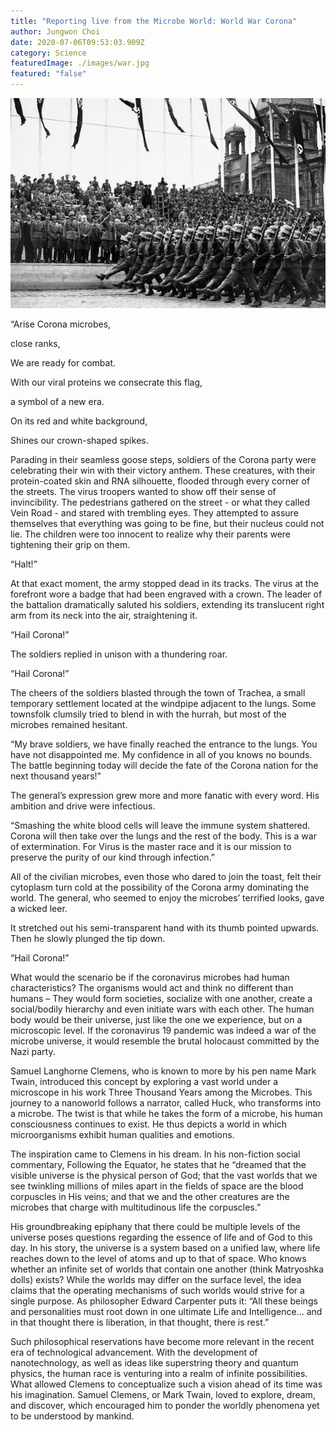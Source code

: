 ```yaml
---
title: "Reporting live from the Microbe World: World War Corona"
author: Jungwon Choi
date: 2020-07-06T09:53:03.909Z
category: Science
featuredImage: ./images/war.jpg
featured: "false"
---
```

![war picture](images/war.jpg)

“Arise Corona microbes,

close ranks,

We are ready for combat.

With our viral proteins we consecrate this flag,

a symbol of a new era.

On its red and white background,

Shines our crown-shaped spikes.

Parading in their seamless goose steps, soldiers of the Corona party were celebrating their win with their victory anthem. These creatures, with their protein-coated skin and RNA silhouette, flooded through every corner of the streets. The virus troopers wanted to show off their sense of invincibility. The pedestrians gathered on the street - or what they called Vein Road - and stared with trembling eyes. They attempted to assure themselves that everything was going to be fine, but their nucleus could not lie. The children were too innocent to realize why their parents were tightening their grip on them.

“Halt!”

At that exact moment, the army stopped dead in its tracks. The virus at the forefront wore a badge that had been engraved with a crown. The leader of the battalion dramatically saluted his soldiers, extending its translucent right arm from its neck into the air, straightening it.

“Hail Corona!”

The soldiers replied in unison with a thundering roar.

“Hail Corona!”

The cheers of the soldiers blasted through the town of Trachea, a small temporary settlement located at the windpipe adjacent to the lungs. Some townsfolk clumsily tried to blend in with the hurrah, but most of the microbes remained hesitant.

“My brave soldiers, we have finally reached the entrance to the lungs. You have not disappointed me. My confidence in all of you knows no bounds. The battle beginning today will decide the fate of the Corona nation for the next thousand years!”

The general’s expression grew more and more fanatic with every word. His ambition and drive were infectious.

“Smashing the white blood cells will leave the immune system shattered. Corona will then take over the lungs and the rest of the body. This is a war of extermination. For Virus is the master race and it is our mission to preserve the purity of our kind through infection.”

All of the civilian microbes, even those who dared to join the toast, felt their cytoplasm turn cold at the possibility of the Corona army dominating the world. The general, who seemed to enjoy the microbes’ terrified looks, gave a wicked leer.

It stretched out his semi-transparent hand with its thumb pointed upwards. Then he slowly plunged the tip down.

“Hail Corona!”

What would the scenario be if the coronavirus microbes had human characteristics? The organisms would act and think no different than humans – They would form societies, socialize with one another, create a social/bodily hierarchy and even initiate wars with each other. The human body would be their universe, just like the one we experience, but on a microscopic level. If the coronavirus 19 pandemic was indeed a war of the microbe universe, it would resemble the brutal holocaust committed by the Nazi party.

Samuel Langhorne Clemens, who is known to more by his pen name Mark Twain, introduced this concept by exploring a vast world under a microscope in his work Three Thousand Years among the Microbes. This journey to a nanoworld follows a narrator, called Huck, who transforms into a microbe. The twist is that while he takes the form of a microbe, his human consciousness continues to exist. He thus depicts a world in which microorganisms exhibit human qualities and emotions.

The inspiration came to Clemens in his dream. In his non-fiction social commentary, Following the Equator, he states that he “dreamed that the visible universe is the physical person of God; that the vast worlds that we see twinkling millions of miles apart in the fields of space are the blood corpuscles in His veins; and that we and the other creatures are the microbes that charge with multitudinous life the corpuscles.”

His groundbreaking epiphany that there could be multiple levels of the universe poses questions regarding the essence of life and of God to this day. In his story, the universe is a system based on a unified law, where life reaches down to the level of atoms and up to that of space. Who knows whether an infinite set of worlds that contain one another (think Matryoshka dolls) exists? While the worlds may differ on the surface level, the idea claims that the operating mechanisms of such worlds would strive for a single purpose. As philosopher Edward Carpenter puts it: “All these beings and personalities must root down in one ultimate Life and Intelligence… and in that thought there is liberation, in that thought, there is rest.”

Such philosophical reservations have become more relevant in the recent era of technological advancement. With the development of nanotechnology, as well as ideas like superstring theory and quantum physics, the human race is venturing into a realm of infinite possibilities. What allowed Clemens to conceptualize such a vision ahead of its time was his imagination. Samuel Clemens, or Mark Twain, loved to explore, dream, and discover, which encouraged him to ponder the worldly phenomena yet to be understood by mankind.